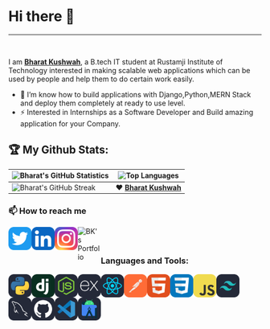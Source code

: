 # Hi there 👋 
----------------------------------------------------------------------------

<br>

I am **[Bharat Kushwah](https://www.linkedin.com/in/bharatkushwah407/)**, a B.tech IT student at Rustamji Institute of Technology interested in making scalable web applications which can be used by people and help them to do certain work easily.

- 🌱 I’m know how to build applications with Django,Python,MERN Stack and deploy them completely at ready to use level.
- ⚡ Interested in Internships as a Software Developer and Build amazing application for your Company.



## :trophy: My Github Stats:

| ![Bharat's GitHub Statistics](https://github-readme-stats.vercel.app/api?username=bharat407&show_icons=true&theme=prussian&hide_border=true) | ![Top Languages](https://github-readme-stats.vercel.app/api/top-langs/?username=bharat407&theme=prussian&hide_border=true) |
| --- | --- |
| ![Bharat's GitHub Streak](https://streak-stats.demolab.com?user=bharat407&theme=prussian&hide_border=true&border_radius=9&ring=EB5454&fire=FF4F19&currStreakNum=679EEB&sideNums=679EEB&stroke=679EEB&currStreakLabel=679EEB&sideLabels=679EEB&dates=EB4525) |  **:heart: [Bharat Kushwah](https://www.linkedin.com/in/bharatkushwah407/)**





### 📫 How to reach me  

<a href="https://twitter.com/BharatK407">
  <img align="left" alt="BK | Twitter" width="46px" src="https://github.com/tandpfun/skill-icons/blob/main/icons/Twitter.svg" />
</a>
<a href="https://www.linkedin.com/in/bharatkushwah407/">
  <img align="left" alt="BK's LinkedIn" width="46px" src="https://github.com/tandpfun/skill-icons/blob/main/icons/LinkedIn.svg" />
</a>
<a href="https://www.instagram.com/bharatkushwah407/">
  <img align="left" alt="BK's Instagram" width="46px" src="https://github.com/tandpfun/skill-icons/blob/main/icons/Instagram.svg" />
</a>
<a href="https://bharat407.github.io/bharat1407/">
   <img align="left" alt="BK's Portfolio" width="46px" src="https://cdns.iconmonstr.com/wp-content/releases/preview/2018/240/iconmonstr-link-thin.png" />
  </a>
  
<br><br>

### Languages and Tools:



<img align="left" alt="Python" width="46px" src="https://github.com/tandpfun/skill-icons/blob/main/icons/Python-Dark.svg">
<img align="left" alt="Django" width="46px" src="https://github.com/tandpfun/skill-icons/blob/main/icons/Django.svg">
<img align="left" alt="NodeJS" width="46px" src="https://github.com/tandpfun/skill-icons/blob/main/icons/NodeJS-Dark.svg">
<img align="left" alt="express" width="46px" src="https://github.com/tandpfun/skill-icons/blob/main/icons/ExpressJS-Dark.svg">
<img align="left" alt="ReactJS" width="46px" src="https://github.com/tandpfun/skill-icons/blob/main/icons/React-Dark.svg">
<img align="left" alt="Postman" width="46px" src="https://github.com/tandpfun/skill-icons/blob/main/icons/Postman.svg">
<img align="left" alt="HTML5" width="46px" src="https://github.com/tandpfun/skill-icons/blob/main/icons/HTML.svg" />
<img align="left" alt="CSS3" width="46px" src="https://github.com/tandpfun/skill-icons/blob/main/icons/CSS.svg" />
<img align="left" alt="JavaScript" width="46px" src="https://github.com/tandpfun/skill-icons/blob/main/icons/JavaScript.svg" />
<img align="left" alt="Tailwind" width="46px" src="https://github.com/tandpfun/skill-icons/blob/main/icons/TailwindCSS-Dark.svg" />
<img align="left" alt="MySQL" width="46px" src="https://github.com/tandpfun/skill-icons/blob/main/icons/MySQL-Dark.svg">
<img align="left" align="left" alt="GitHub" width="46px" src="https://github.com/tandpfun/skill-icons/blob/main/icons/Github-Dark.svg" />
<br><br>
<img align="left" alt="Visual Studio Code" width="46px" src="https://github.com/tandpfun/skill-icons/blob/main/icons/VSCode-Dark.svg" />
<img align="left" alt="Andriod Studio" width="46px" src="https://github.com/tandpfun/skill-icons/blob/main/icons/AndroidStudio-Dark.svg" />


<br />
<br />
